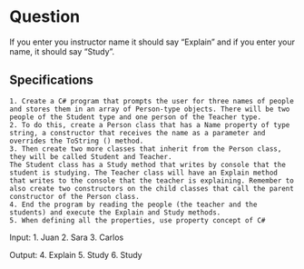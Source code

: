 # Question

If you enter you instructor name it should say “Explain” and if you enter your name, it
should say “Study”.

## Specifications

    1. Create a C# program that prompts the user for three names of people and stores them in an array of Person-type objects. There will be two people of the Student type and one person of the Teacher type.
    2. To do this, create a Person class that has a Name property of type string, a constructor that receives the name as a parameter and overrides the ToString () method.
    3. Then create two more classes that inherit from the Person class, they will be called Student and Teacher.
    The Student class has a Study method that writes by console that the student is studying. The Teacher class will have an Explain method that writes to the console that the teacher is explaining. Remember to also create two constructors on the child classes that call the parent constructor of the Person class.
    4. End the program by reading the people (the teacher and the students) and execute the Explain and Study methods.
    5. When defining all the properties, use property concept of C#

Input:
    1. Juan
    2. Sara
    3. Carlos

Output:
    4. Explain
    5. Study
    6. Study
